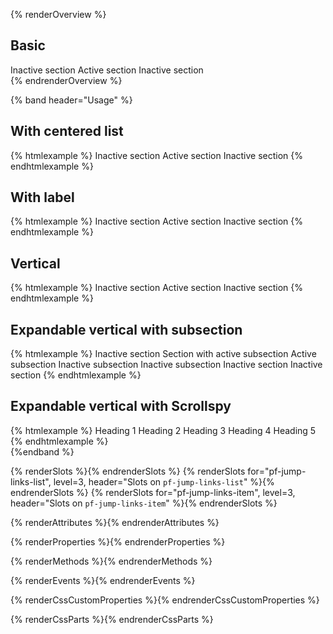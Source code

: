 {% renderOverview %}
<section>
  <h2>Basic</h2>
  <pf-jump-links>
    <pf-jump-links-item href="#heading-1">Inactive section</pf-jump-links-item>
    <pf-jump-links-item href="#heading-2" active>Active section</pf-jump-links-item>
    <pf-jump-links-item href="#heading-3">Inactive section</pf-jump-links-item>
  </pf-jump-links>
</section>
{% endrenderOverview %}

{% band header="Usage" %}
  <section>
    <h2>With centered list</h2>
    {% htmlexample %}
    <pf-jump-links centered>
      <pf-jump-links-item href="#heading-1">Inactive section</pf-jump-links-item>
      <pf-jump-links-item href="#heading-2" active>Active section</pf-jump-links-item>
      <pf-jump-links-item href="#heading-3">Inactive section</pf-jump-links-item>
    </pf-jump-links>
    {% endhtmlexample %}
  </section>

  <section>
    <h2>With label</h2>
    {% htmlexample %}
    <pf-jump-links label="Jump to section">
      <pf-jump-links-item href="#heading-1">Inactive section</pf-jump-links-item>
      <pf-jump-links-item href="#heading-2" active>Active section</pf-jump-links-item>
      <pf-jump-links-item href="#heading-3">Inactive section</pf-jump-links-item>
    </pf-jump-links>
    {% endhtmlexample %}
  </section>

  <section>
    <h2>Vertical</h2>
    {% htmlexample %}
    <pf-jump-links vertical>
      <pf-jump-links-item href="#heading-1">Inactive section</pf-jump-links-item>
      <pf-jump-links-item href="#heading-2" active>Active section</pf-jump-links-item>
      <pf-jump-links-item href="#heading-3">Inactive section</pf-jump-links-item>
    </pf-jump-links>
    {% endhtmlexample %}
  </section>

  <section>
    <h2>Expandable vertical with subsection</h2>
    {% htmlexample %}
    <pf-jump-links vertical expandable label="Jump to section">
      <pf-jump-links-item href="#heading-1">Inactive section</pf-jump-links-item>
      <pf-jump-links-item href="#heading-2">
        Section with active subsection
        <pf-jump-links-list slot="subsection">
          <pf-jump-links-item href="#heading-2-1" active>Active subsection</pf-jump-links-item>
          <pf-jump-links-item href="#heading-2-2">Inactive subsection</pf-jump-links-item>
          <pf-jump-links-item href="#heading-2-3">Inactive subsection</pf-jump-links-item>
        </pf-jump-links-list>
      </pf-jump-links-item>
      <pf-jump-links-item href="#heading-3">Inactive section</pf-jump-links-item>
      <pf-jump-links-item href="#heading-4">Inactive section</pf-jump-links-item>
    </pf-jump-links>
    {% endhtmlexample %}
  </section>

  <section>
    <h2>Expandable vertical with Scrollspy</h2>
    {% htmlexample %}
    <pf-jump-links vertical
                    expandable
                    expanded
                    label="Jump to section"
                    scrollable-element="scrollable-element">
      <pf-jump-links-item id="1" href="#heading-1">Heading 1</pf-jump-links-item>
      <pf-jump-links-item id="2" href="#heading-2">Heading 2</pf-jump-links-item>
      <pf-jump-links-item id="3" href="#heading-3">Heading 3</pf-jump-links-item>
      <pf-jump-links-item id="4" href="#heading-4">Heading 4</pf-jump-links-item>
      <pf-jump-links-item id="5" href="#heading-5">Heading 5</pf-jump-links-item>
    </pf-jump-links>
    {% endhtmlexample %}
  </section>
{%endband %}

{% renderSlots %}{% endrenderSlots %}
{% renderSlots for="pf-jump-links-list", level=3, header="Slots on `pf-jump-links-list`" %}{% endrenderSlots %}
{% renderSlots for="pf-jump-links-item", level=3, header="Slots on `pf-jump-links-item`" %}{% endrenderSlots %}

{% renderAttributes %}{% endrenderAttributes %}

{% renderProperties %}{% endrenderProperties %}

{% renderMethods %}{% endrenderMethods %}

{% renderEvents %}{% endrenderEvents %}

{% renderCssCustomProperties %}{% endrenderCssCustomProperties %}

{% renderCssParts %}{% endrenderCssParts %}

